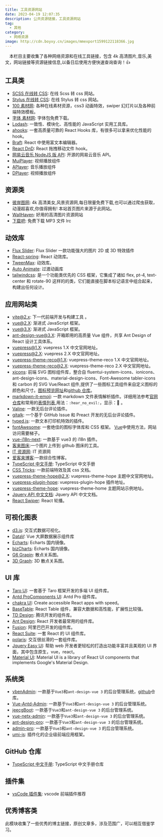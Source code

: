 ```yaml
---
title: 工具资源网站
date: 2023-04-19 12:07:35
description: 公共资源链接，工具资源网站
tag:
  - 其他
category:
  - 网络资源
image: http://cdn.boyxy.cn/images/mmexport1599122118366.jpg
---
```


&emsp;本栏目主要收集了各种网络资源和在线工具链接，包含 4k 高清图片,音乐,美文，网站链接等资源链接信息,以备日后使用方便快速查询查询！👍

<!-- more -->

## 工具类

- [SCSS 在线转 CSS](https://www.sassmeister.com/): 在线 Scss 转 css 网站。
- [Stylus 在线转 CSS](https://www.cssportal.com/stylus-to-css/): 在线 Stylus 转 css 网站。
- [100 素材网](http://www.100sucai.com/): 各种在线素材资源，css3 动画特效，swiper 幻灯片以及各种前端特效模板。
- [字体 素材网](https://www.fonts.net.cn/): 字体包免费下载。
- [Lodash](https://www.lodashjs.com/): 一致性、模块化、高性能的 JavaScript 实用工具库。
- [ahooks](https://ahooks.gitee.io/zh-CN): 一套高质量可靠的 React Hooks 库，有很多可以拿来优化性能的 hook。
- [Braft](https://braft.margox.cn/demos/basic): React 中使用富文本编辑器。
- [React DnD](https://react-dnd.github.io/react-dnd/about): React 拖拽移动文件 hook。
- [网易云音乐 NodeJS 版 API](https://binaryify.github.io/NeteaseCloudMusicApi/#/): 开源的网易云音乐 API。
- [MuiPlayer](https://muiplayer.js.org/zh/guide/mui-player-desktop-plugin.html#%E5%AE%89%E8%A3%85): 视频播放组件
- [APlayer](https://aplayer.js.org/#/zh-Hans/): 音乐播放组件
- [DPlayer](https://dplayer.diygod.dev/zh/guide.html#%E9%85%8D%E5%90%88%E5%85%B6%E4%BB%96-mse-%E5%BA%93%E4%BD%BF%E7%94%A8): 视频播放组件

## 资源类

- [彼岸图网](https://pic.netbian.com/): 4k 高清美女,风景资源网,每日限量免费下载,也可以通过爬虫获取，动漫超喜欢,你值得拥有! 本站首页图片来源于此网站。
- [WallHaven](https://wallhaven.cc/toplist?page=18): 好用的高清图片资源网站
- [下载吧](https://music.y444.cn/#/): 免费下载 MP3 文件 lrc

## 动效库

- [Flux Slider](https://www.joelambert.co.uk/flux/): Flux Slider 一款功能强大的图片 2D 或 3D 特效插件
- [React-spring](https://www.react-spring.dev/docs/components/use-springs): React 动效库。
- [TweenMax](http://www.tweenmax.com.cn/cdn/): 动效库。
- [Auto Animate](https://auto-animate.formkit.com/#installation): 过渡动画库
- [tailwindcss](https://www.tailwindcss.cn/): 是一个功能类优先的 CSS 框架，它集成了诸如 flex, pt-4, text-center 和 rotate-90 这样的的类，它们能直接在脚本标记语言中组合起来，构建出任何设计。

## 应用网站类

- [vite@2.x](https://vitejs.cn/): 下一代前端开发与构建工具 。
- [vue@2.X](https://cn.vuejs.org/index.html): 渐进式 JavaScript 框架。
- [vue@3.X](https://v3.cn.vuejs.org/): 渐进式 JavaScript 框架。
- [ant-design-vue@3.X](https://next.antdv.com/docs/vue/introduce-cn/): 开箱即用的高质量 Vue 组件，共享 Ant Design of React 设计工具体系。
- [vuepress@1.X](https://v1.vuepress.vuejs.org/zh/): vuepress 1.X 中文官网地址。
- [vuepress@2.X](https://v2.vuepress.vuejs.org/zh/): vuepress 2.X 中文官网地址。
- [vuepress-theme-reco@1.X](https://vuepress-theme-reco.recoluan.com/): vuepress-theme-reco 1.X 中文官网地址。
- [vuepress-theme-reco@2.X](http://v2.vuepress-reco.recoluan.com//): vuepress-theme-reco 2.X 中文官网地址。
- [xicons](https://www.xicons.org/#/zh-CN/): 前端 SVG 图标组件库，整合自 fluentui-system-icons、ionicons、ant-design-icons、material-design-icons、Font-Awesome tabler-icons 和 carbon 的 SVG Vue/React 组件,提供了一些图标工具组件来自定义图标的颜色和尺寸。[图标预览网址](https://www.xicons.org)和[github 仓库](https://github.com/07akioni/xicons/blob/main/README.zh-CN.md#%E5%AE%89%E8%A3%85)。
- [markdown-it-emoji](https://github.com/markdown-it/markdown-it-emoji): 一款 markdown 文件表情解析插件。详细用法参考[官网仓库](https://github.com/markdown-it/markdown-it-emoji)和常用的[表情列表](https://github.com/markdown-it/markdown-it-emoji/blob/master/lib/data/full.json),用法：`:hear_no_evil:`，显示：:hear_no_evil: 。
- [Valine](https://valine.js.org/quickstart.html): 一款无后台评论插件。
- [gitalk](https://github.com/gitalk/gitalk/blob/master/readme-cn.md): 一个基于 GitHub Issue 和 Preact 开发的无后台评论插件。
- [typed.js](https://mattboldt.com/demos/typed-js/): 一款文本打印机特效的插件。
- [fontAwesome](https://fontawesome.com/): 一套绝佳的图标字体库和 CSS 框架。 [Vue](https://fontawesome.com/docs/web/use-with/vue/)中使用方法，网站访问需要梯子。
- [vue-i18n-next](https://github.com/intlify/vue-i18n-next): 一款基于 vue3 的 i18n 插件。
- [客来图床](https://img.itclan.cn/#/help):一个图片上传到 github 图床的工具。
- [IT 资源网](https://itclan.cn/): IT 资源网
- [爱客来博客](https://coder.itclan.cn/):一款综合性博客。
- [TypeScript 中文手册](https://bosens-china.github.io/Typescript-manual/): TypeScript 中文手册
- [CSS Tricks](https://qishaoxuan.github.io/css_tricks/): 一款前端特效及其 css 文档。
- [vuepress-theme-hope@2.X](https://vuepress-theme-hope.github.io/v2/zh/guide/): vuepress-theme-hope 主题中文官网地址。
- [vuepress-plugin-hope](https://vuepress-theme-hope.github.io/v2/zh/config/plugins/intro.html): vuepress-plugin-hope 插件地址。
- [vuepress-theme-hope](https://mrhope.site/): vuepress-theme-home 主题网站示例地址。
- [Jquery API 中文文档](https://jquery.cuishifeng.cn/): Jquery API 中文文档。
- [React Swiper](https://react-id-swiper.ashernguyen.site/example/three-d-coverflow-effect): React 轮播。

## 可视化图表

- [d3.js](https://d3js.org/): 交互式数据可视化。
- [DataV](http://datav.jiaminghi.com/): Vue 大屏数据展示组件库
- [Echarts](https://echarts.apache.org/zh/index.html): Echarts 国内镜像。
- [bizCharts](https://bizcharts.net/): Echarts 国内镜像。
- [G6 Grapin](https://g6.antv.antgroup.com/zh/examples/tool/tooltip#tooltipPlugin): 散点关系图。
- [3D Graph](https://observablehq.com/collection/@d3/d3-force): 3D 散点关系图。

## UI 库

- [Taro UI](https://taro-ui.jd.com/#/): 一套基于 Taro 框架开发的多端 UI 组件库。
- [Antd ProComponents UI](https://procomponents.ant.design/): Antd Pro 组件库。
- [chakra UI](https://chakra-ui.com/): Create accessible React apps with speed。
- [BaseTable](https://autodesk.github.io/react-base-table/): React Table 组件，兼容大数据和高性能，扩展性比较强。
- [TD Design](https://tdesign.tencent.com/): 腾讯开发的组件库。
- [Ant Design](https://ant-design.antgroup.com/index-cn): React 开发者最常用的组件库。
- [Fusion](https://fusion.design/pc/component/): 阿里巴巴开发的组件库。
- [React Suite](https://rsuitejs.com/zh/): 一套 React 的 UI 组件库。
- [polaris](https://polaris.shopify.com/): 交互很丝滑的一套组件库。
- [Jquery Easy UI](https://www.jeasyui.net/): 帮助 web 开发者更轻松的打造出功能丰富并且美观的 UI 界面，其中包含原生，vue，react。
- [Material UI](https://taro-ui.jd.com/#/): Material UI is a library of React UI components that implements Google's Material Design.

## 系统类

- [vbenAdmin](https://vvbin.cn/next/#/login): 一款基于`Vue3`和`ant-design-vue 3` 的后台管理系统，[github](https://github.com/vbenjs/vue-vben-admin)仓库。
- [Vue-Antd-Admin](https://iczer.gitee.io/vue-antd-admin/#/login): 一款基于`Vue3`和`ant-design-vue 3` 的后台管理系统。
- [jeecgBoot](http://boot3.jeecg.com/login?redirect=/dashboard/analysis): 一款基于`Vue3`和`ant-design-vue 3` 的后台管理系统。
- [vue-netx-admin](https://lyt-top.gitee.io/vue-next-admin-preview/#/login): 一款基于`Vue3`和`ant-design-vue 3` 的后台管理系统。
- [ant-design-pro](https://preview.pro.antdv.com/dashboard/workplace): 一款基于`Vue3`和`ant-design-vue 3` 的后台管理系统。
- [admin-pro](https://admin.makeit.vip/start): 一款基于`Vue3`和`ant-design-vue 3` 的后台管理系统。
- [umi-js](https://v3.umijs.org/zh-CN): 插件化的企业级前端应用框架。

## GitHub 仓库

- [TypeScript 中文手册](https://github.com/bosens-China/Typescript-manual): TypeScript 中文手册仓库

## 插件集

- [vsCode 插件集](https://juejin.cn/post/6844903507225477127): vscode 前端插件推荐

## 优秀博客类

此模块收集了一些优秀的博主链接，原创文章多，涉及范围广，可以相互借鉴学习。

<!-- ::: cardList 3 -->

<!-- ```yaml
- name: 兮动人
  avatar: https://avatar.csdnimg.cn/F/7/6/3_qq_41684621_1612151476.jpg
  desc: 世间味趣亦如此，万物且去轮浮生.
  link: https://xdr630.blog.csdn.net/?type=blog
  bgColor: 'rgb(165 216 243)'
  textColor: '#6854A1'
``` -->
